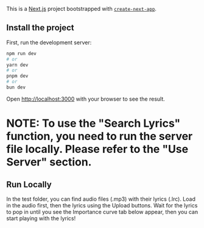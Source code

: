 This is a [Next.js](https://nextjs.org/) project bootstrapped with [`create-next-app`](https://github.com/vercel/next.js/tree/canary/packages/create-next-app).

## Install the project

First, run the development server:

```bash
npm run dev
# or
yarn dev
# or
pnpm dev
# or
bun dev
```

Open [http://localhost:3000](http://localhost:3000) with your browser to see the result.

# NOTE: To use the "Search Lyrics" function, you need to run the server file locally. Please refer to the "Use Server" section.

## Run Locally

In the test folder, you can find audio files (.mp3) with their lyrics (.lrc). Load in the audio first, then the lyrics using the Upload buttons. Wait for the lyrics to pop in until you see the Importance curve tab below appear, then you can start playing with the lyrics!
